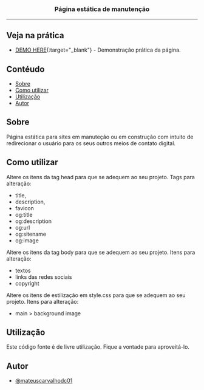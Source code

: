 <h3 align="center">Página estática de manutenção</h3>

---

## Veja na prática
- [DEMO HERE](https://mateuscarvalho.codecompany.app/maintenance){:target="_blank"} - Demonstração prática da página.
## Contéudo

- [Sobre](#about)
- [Como utilizar](#getting_started)
- [Utilização](#usage)
- [Autor](#authors)

## Sobre <a name = "about"></a>

Página estática para sites em manuteção ou em construção com intuito de redirecionar o usuário para os seus outros meios de contato digital.

## Como utilizar <a name = "getting_started"></a>

Altere os itens da tag head para que se adequem ao seu projeto. Tags para alteração: 
  * title,
  * description,
  * favicon
  * og:title
  * og:description
  * og:url
  * og:sitename
  * og:image

Altere os itens da tag body para que se adequem ao seu projeto. Itens para alteração:
  * textos
  * links das redes sociais
  * copyright

Altere os itens de estilização em style.css para que se adequem ao seu projeto. Itens para alteração:
  * main > background image


## Utilização <a name="usage"></a>

Este código fonte é de livre utilização. Fique a vontade para aproveitá-lo.

##  Autor <a name = "authors"></a>

- [@mateuscarvalhodc01](https://github.com/mateuscarvalhodc01)
